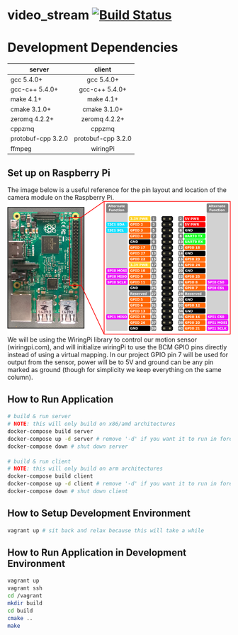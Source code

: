 # video_stream [![Build Status](https://travis-ci.org/moorem27/video_stream.svg?branch=master)](https://travis-ci.org/moorem27/video_stream)

# Development Dependencies
| server       | client          |
| ------------- |:-------------:|
| gcc 5.4.0+      | gcc 5.4.0+ |
| gcc-c++ 5.4.0+      | gcc-c++ 5.4.0+ |
| make 4.1+ | make 4.1+ |
| cmake 3.1.0+ | cmake 3.1.0+ |
| zeromq 4.2.2+ | zeromq 4.2.2+ |
| cppzmq | cppzmq |
| protobuf-cpp 3.2.0 | protobuf-cpp 3.2.0 |
| ffmpeg | wiringPi |

## Set up on Raspberry Pi
The image below is a useful reference for the pin layout and location of the camera module on the Raspberry Pi.
![](images/rp_pinout.png?raw=true)
We will be using the WiringPi library to control our motion sensor (wiringpi.com), and will initialize wiringPi to use
the BCM GPIO pins directly instead of using a virtual mapping. In our project GPIO pin 7 will be used for output from
the sensor, power will be to 5V and ground can be any pin marked as ground (though for simplicity we keep everything on the same column).

## How to Run Application
```bash
# build & run server
# NOTE: this will only build on x86/amd architectures
docker-compose build server
docker-compose up -d server # remove '-d' if you want it to run in foreground
docker-compose down # shut down server

# build & run client
# NOTE: this will only build on arm architectures
docker-compose build client
docker-compose up -d client # remove '-d' if you want it to run in foreground
docker-compose down # shut down client
```

## How to Setup Development Environment
```bash
vagrant up # sit back and relax because this will take a while
```
## How to Run Application in Development Environment
```bash
vagrant up
vagrant ssh
cd /vagrant
mkdir build
cd build
cmake ..
make
```
